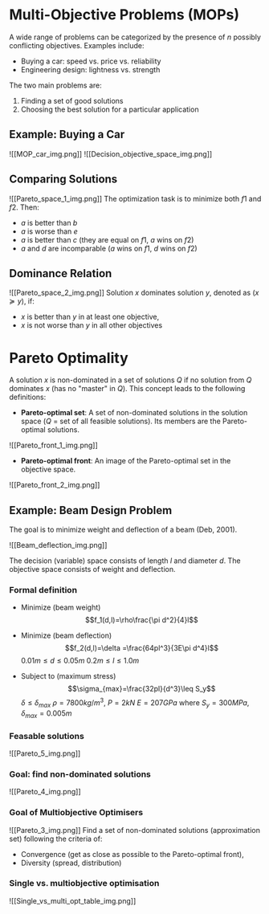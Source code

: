 # Multi-Objective Problems (MOPs)

A wide range of problems can be categorized by the presence of $n$ possibly conflicting objectives. Examples include:

- Buying a car: speed vs. price vs. reliability
- Engineering design: lightness vs. strength

The two main problems are:
1. Finding a set of good solutions
2. Choosing the best solution for a particular application

## Example: Buying a Car

![[MOP_car_img.png]]
![[Decision_objective_space_img.png]]
## Comparing Solutions
![[Pareto_space_1_img.png]]
The optimization task is to minimize both $f1$ and $f2$. Then:

- $a$ is better than $b$
- $a$ is worse than $e$
- $a$ is better than $c$ (they are equal on $f1$, $a$ wins on $f2$)
- $a$ and $d$ are incomparable ($a$ wins on $f1$, $d$ wins on $f2$)

## Dominance Relation
![[Pareto_space_2_img.png]]
Solution $x$ dominates solution $y$, denoted as ($x \succeq y$), if:

- $x$ is better than $y$ in at least one objective,
- $x$ is not worse than $y$ in all other objectives

# Pareto Optimality

A solution $x$ is non-dominated in a set of solutions $Q$ if no solution from $Q$ dominates $x$ (has no "master" in $Q$). This concept leads to the following definitions:

- **Pareto-optimal set**: A set of non-dominated solutions in the solution space ($Q$ = set of all feasible solutions). Its members are the Pareto-optimal solutions.

![[Pareto_front_1_img.png]]

- **Pareto-optimal front**: An image of the Pareto-optimal set in the objective space.

![[Pareto_front_2_img.png]]
## Example: Beam Design Problem

The goal is to minimize weight and deflection of a beam (Deb, 2001).

![[Beam_deflection_img.png]]

The decision (variable) space consists of length $l$ and diameter $d$. The objective space consists of weight and deflection.

### Formal definition

- Minimize (beam weight)
$$f_1(d,l)=\rho\frac{\pi d^2}{4}l$$
- Minimize (beam deflection)
$$f_2(d,l)=\delta =\frac{64pl^3}{3E\pi d^4}l$$
$0.01m \leq d \leq 0.05m$
$0.2m \leq l \leq 1.0m$

- Subject to (maximum stress)
$$\sigma_{max}=\frac{32pl}{d^3}\leq S_y$$
$\delta \leq \delta_{max}$
$\rho=7800 kg/m^3$, $P= 2kN$
$E=207 GPa$
where $S_y=300 MPa$, $\delta_{max}=0.005m$

### Feasable solutions

![[Pareto_5_img.png]]

### Goal: find non-dominated solutions

![[Pareto_4_img.png]]


### Goal of Multiobjective Optimisers
![[Pareto_3_img.png]]
Find a set of non-dominated solutions (approximation set) following the criteria of:
- Convergence (get as close as possible to the Pareto-optimal front),
- Diversity (spread, distribution)


### Single vs. multiobjective optimisation
![[Single_vs_multi_opt_table_img.png]]



